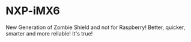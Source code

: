 # NXP-iMX6
New Generation of Zombie Shield and not for Raspberry!
Better, quicker, smarter and more reliable! It's true!

